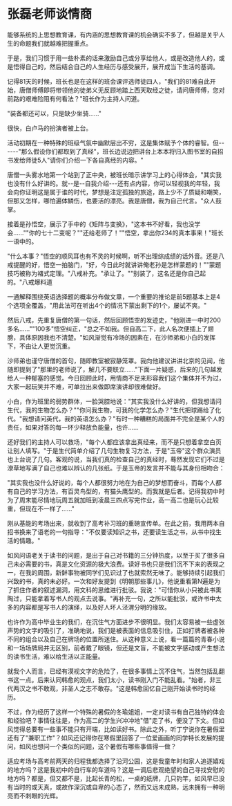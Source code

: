 # 张磊老师谈情商

能够系统的上思想教育课，有内涵的思想教育课的机会确实不多了，但越是关乎人生的命题我们就越难把握重点。

于是，我们习惯于用一些朴素的话来激励自己或分享给他人，或是改造他人的，或是悟得自己的，然后结合自己的人生经历与感受展开，展开成当下生活的基调。

记得81天的时候，班长也是在这样的班会课评选师徒四人，"我们的81难自此开始，唐僧师傅即将带领他的徒弟义无反顾地踏上西天取经之徒，请问唐师傅，您对前路的艰难险阻有何看法？"班长作为主持人问道。

"装备都还可以，只是缺少坐骑......"

很快，白卢马的扮演者被上台。

活动初期在一种特殊的班级气氛中幽默层出不穷，这是集体赋予个体的睿智。但------"那么假设你们都取到了真经"，班长边说边把讲台上本本将归入图书室的自招书发给师徒5人"请你们介绍一下各自真经的内容。"

唐僧一头雾水地第一个站到了正中央，被班长暗示讲学习上的心得体会，"其实我也没有什么好讲的。就\--是\--自我介绍\-\--还有点内容，你可以轻视我的年轻，我会向你证明这是属于谁的时代，梦想是注定孤独的旅途，路上少不了质疑和嘲笑，但那又怎样，哪怕遍体鳞伤，也要活的漂亮。我是唐僧，我为自己代言。"众人鼓掌。

接着是孙悟空，展示了手中的《矩阵与变换》，"这本书不好看，我也没学会......""你的七十二变呢？""还给老师了！""悟空，拿出你234的真本事来！"班长一语中的。

"什么本事？"悟空的顺风耳也有不灵的时候啊，听不出理综成绩的话外音。还是八戒提醒的好，悟空一拍脑门，"好，今日此时就讲讲俺老孙是怎样蒙题的！""蒙题技巧被称为褚式定理。"八戒补充。"承让了。""别装了，这名还是你自己起的。"八戒爆料道

一通解释围绕英语选择题的概率分布做文章，一个重要的推论是前5题基本上是4个选项全覆盖，"用此法可在听出4个的情况下蒙出剩下的1个，屡试不爽。"

然后八戒，先重复唐僧的第一句话，然后回顾悟空的发迹史，"他刚进一中时200多名......""100多"悟空纠正，"总之不如我。但自高二下，此人名次便插上了翅膀，具体原因我也不清楚。"如风渐觉有冷场的因素在，在沙师弟和小白的发挥下，不由让人更觉沉重。

沙师弟也谨守唐僧的首句，随即教室被寂静笼罩。我向他建议讲讲北京的见闻，他随即提到了"那里的老师说了，解几不要联立......"下面一片疑惑，后来的几句越发给人一种郁塞的感觉。今日回顾此时，用情商不足来形容我们这个集体并不为过，大家一起玩笑并不难，可单拉出来做即席演讲却很难做好。

小白，作为班里的弱势群体，一脸哭腔地说："其实我没什么好讲的，但我想请问生代，我的生物怎么办？""你问我生物，可我的化学怎么办？"生代把球踢给了化代。"我想请问英代，我的英语怎么办？"有时一种糟糕的局面并不完全是某个人的责任，如果对答的每一环少释放负能量，也许......

还好我们的主持人可以救场，"每个人都应该拿出真经来，而不是只想着拿空白页让别人填写。"于是生代简单介绍了几句生物复习方法，于是"玉帝"这个群众演员也上台说了几句。客观的说，当我们真的检查自己的真经时，蓦然发现它们不过是潦草地写满了自己也难以辨认的几张纸。于是玉帝的发言并不能与其身份相吻合：

"其实我也没什么好说的，每个人都很努力地在为自己的梦想而奋斗，而每个人都有自己的学习方法，有百灵鸟型的，有猫头鹰型的。而我就是后者。记得我初中时为了周末能尽情地玩周五就加班到凌晨三四点写完作业，高一高二也是玩心比较重，但现在不一样了......"

刚从基能的考场出来，就收到了高考补习班的重磅宣传单。在此之前，我用两本自招书换来了语老的一句指导："不仅要读知识之书，还要读生活之书，从书中找生活的情趣。"

如风问语老关于读书的问题，是出于自己对书籍的三分钟热度，以至于买了很多自己未必需要的书，真是文化资源的极大浪费。读好书也只是我们沉不下来的表现之一，在我的周围，新鲜事物被同学们见识过了也就索然无味了。能够持续引起我们兴致的书，真的未必好。一次和好友提到《明朝那些事儿》，他说重看第N遍是为了抓住作者的叙述漏洞，用文科的思维进行批驳。我说："可惜你从小只被此书熏陶过，只能拿着写书人的观点去说事。"再补充一句，之所以能批驳，或许书中太多的内容都是写书人的演绎，以及好人坏人泾渭分明的缘故。

也许作为高中毕业生的我们，在沉住气方面进步不很明显。我们太容易被一些虚张声势的文字的吸引了，准确地说，我们是被表面的信息吸引住，正如打牌者被各种不同的组合以及自己在牌场的位置所迷住。从这种意义上说，看一篇篇的青春小说和一场场牌局并无区别，前者戴了眼镜，但还是文盲，不能被文字感动或产生想法的读书生活，难以给生活以正能量。

就我个人而言，已经有漠视文字的危险了，在很多事情上沉不住气，当然包括乱翻书这一点。后来认同韩愈的观点，我们太小，读书刚入门不能乱看。"始者，非三代两汉之书不敢观，非圣人之志不敢存。"这是韩愈回忆自己刚开始读书时的经历。

不过，作为经历了这样一个特殊的暑假的冬瑜姐姐，一定对读书有自己独特的体会和经验吧？事情往往是，作为高二的学生兴冲冲地"借"走了书，便没了下文。但如风觉得总要有一些事不能只有开端，比如读好书。除此之外，听丁宁说你在暑假里还有了"兼职工作"？如风还记得你在寒假里回答了一位爱画画的同学特长发展的提问，如风也想问一个类似的问题，这个暑假有哪些事值得一做？

适应考场与高考前两天的归程我都选择了沿河公园，这是我童年时和家人追逐嬉戏的地方吗？这是我初中的自行车的车道吗？这是一调后悲观绝望的自己寻找安慰的地方吗？都是，但又都不是，比起长青的松，一桌的纸牌，几只钓竿，如风早已没有当时的或天真，或故作深沉或自卑的心态了，然而又远未成熟，远未拥有一种明亮而不刺眼的光辉。
